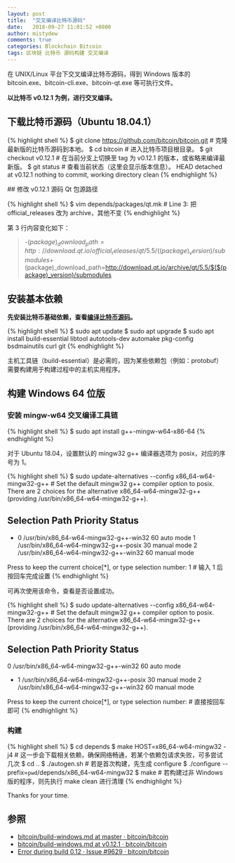 ```yaml
---
layout: post
title:  "交叉编译比特币源码"
date:   2018-09-27 11:01:52 +0800
author: mistydew
comments: true
categories: Blockchain Bitcoin
tags: 区块链 比特币 源码构建 交叉编译
---
```

在 UNIX/Linux 平台下交叉编译比特币源码，得到 Windows 版本的 bitcoin.exe、bitcoin-cli.exe、bitcoin-qt.exe 等可执行文件。

**以比特币 v0.12.1 为例，进行交叉编译。**

## 下载比特币源码（Ubuntu 18.04.1）

{% highlight shell %}
$ git clone https://github.com/bitcoin/bitcoin.git # 克隆最新版的比特币源码到本地。
$ cd bitcoin # 进入比特币项目根目录。
$ git checkout v0.12.1 # 在当前分支上切换至 tag 为 v0.12.1 的版本，或省略来编译最新版。
$ git status # 查看当前状态（这里会显示版本信息）。
HEAD detached at v0.12.1
nothing to commit, working directory clean
{% endhighlight %}

<p id="Qt-ref"></p>
## 修改 v0.12.1 源码 Qt 包源路径

{% highlight shell %}
$ vim depends/packages/qt.mk # Line 3: 把 official_releases 改为 archive，其他不变
{% endhighlight %}

第 3 行内容变化如下：

> -$(package)_download_path=http://download.qt.io/official_releases/qt/5.5/$($(package)_version)/submodules
> +$(package)_download_path=http://download.qt.io/archive/qt/5.5/$($(package)_version)/submodules

## 安装基本依赖

**先安装比特币基础依赖，查看[编译比特币源码](/blog/2018/05/compile-bitcoin.html#Dependencies-ref)。**

{% highlight shell %}
$ sudo apt update
$ sudo apt upgrade
$ sudo apt install build-essential libtool autotools-dev automake pkg-config bsdmainutils curl git
{% endhighlight %}

主机工具链（build-essential）是必需的，因为某些依赖包（例如：protobuf）需要构建用于构建过程中的主机实用程序。

## 构建 Windows 64 位版

### 安装 mingw-w64 交叉编译工具链

{% highlight shell %}
$ sudo apt install g++-mingw-w64-x86-64
{% endhighlight %}

对于 Ubuntu 18.04，设置默认的 mingw32 g++ 编译器选项为 posix，对应的序号为 1。

{% highlight shell %}
$ sudo update-alternatives --config x86_64-w64-mingw32-g++ # Set the default mingw32 g++ compiler option to posix.
There are 2 choices for the alternative x86_64-w64-mingw32-g++ (providing /usr/bin/x86_64-w64-mingw32-g++).

  Selection    Path                                   Priority   Status
------------------------------------------------------------
* 0            /usr/bin/x86_64-w64-mingw32-g++-win32   60        auto mode
  1            /usr/bin/x86_64-w64-mingw32-g++-posix   30        manual mode
  2            /usr/bin/x86_64-w64-mingw32-g++-win32   60        manual mode

Press <enter> to keep the current choice[*], or type selection number: 1 # 输入 1 后按回车完成设置
{% endhighlight %}

可再次使用该命令，查看是否设置成功。

{% highlight shell %}
$ sudo update-alternatives --config x86_64-w64-mingw32-g++ # Set the default mingw32 g++ compiler option to posix.
There are 2 choices for the alternative x86_64-w64-mingw32-g++ (providing /usr/bin/x86_64-w64-mingw32-g++).

  Selection    Path                                   Priority   Status
------------------------------------------------------------
  0            /usr/bin/x86_64-w64-mingw32-g++-win32   60        auto mode
* 1            /usr/bin/x86_64-w64-mingw32-g++-posix   30        manual mode
  2            /usr/bin/x86_64-w64-mingw32-g++-win32   60        manual mode

Press <enter> to keep the current choice[*], or type selection number: # 直接按回车即可
{% endhighlight %}

### 构建

{% highlight shell %}
$ cd depends
$ make HOST=x86_64-w64-mingw32 -j4 # 这一步会下载相关依赖，确保网络畅通，若某个依赖包请求失败，可多尝试几次
$ cd ..
$ ./autogen.sh # 若是首次构建，先生成 configure
$ ./configure --prefix=`pwd`/depends/x86_64-w64-mingw32
$ make # 若构建过非 Windows 版的程序，则先执行 make clean 进行清理
{% endhighlight %}

Thanks for your time.

## 参照

* [bitcoin/build-windows.md at master · bitcoin/bitcoin](https://github.com/bitcoin/bitcoin/blob/master/doc/build-windows.md)
* [bitcoin/build-windows.md at v0.12.1 · bitcoin/bitcoin](https://github.com/bitcoin/bitcoin/blob/v0.12.1/doc/build-windows.md)
* [Error during build 0.12 · Issue #9629 · bitcoin/bitcoin](https://github.com/bitcoin/bitcoin/issues/9629)
